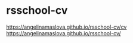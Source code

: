 # rsschool-cv
https://angelinamaslova.github.io/rsschool-cv/cv
https://angelinamaslova.github.io/rsschool-cv/